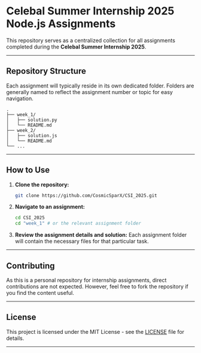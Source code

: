 # Celebal Summer Internship 2025 Node.js Assignments

This repository serves as a centralized collection for all assignments completed during the **Celebal Summer Internship 2025**.

-----

## Repository Structure

Each assignment will typically reside in its own dedicated folder. Folders are generally named to reflect the assignment number or topic for easy navigation.

```
.
├── week_1/
│   ├── solution.py
│   └── README.md
├── week_2/
│   ├── solution.js
│   └── README.md
└── ...
```

-----

## How to Use

1.  **Clone the repository:**
    ```bash
    git clone https://github.com/CosmicSparX/CSI_2025.git
    ```
2.  **Navigate to an assignment:**
    ```bash
    cd CSI_2025
    cd "week_1" # or the relevant assignment folder
    ```
3.  **Review the assignment details and solution:**
    Each assignment folder will contain the necessary files for that particular task.

-----

## Contributing

As this is a personal repository for internship assignments, direct contributions are not expected. However, feel free to fork the repository if you find the content useful.

-----

## License

This project is licensed under the MIT License - see the [LICENSE](https://www.google.com/search?q=LICENSE) file for details.

-----
